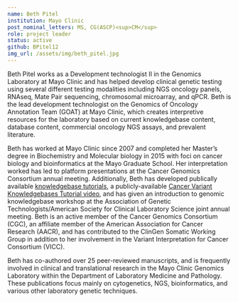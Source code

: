 ```yaml
---
name: Beth Pitel
institution: Mayo Clinic
post_nominal_letters: MS, CG(ASCP)<sup>CM</sup>
role: project leader
status: active
github: BPitel12
img_url: /assets/img/beth_pitel.jpg
---
```

Beth Pitel works as a Development technologist II in the Genomics Laboratory at Mayo Clinic and has helped develop clinical genetic testing using several different testing modalities including NGS oncology panels, RNAseq, Mate Pair sequencing, chromosomal microarray, and qPCR.  Beth is the lead development technologist on the Genomics of Oncology Annotation Team (GOAT) at Mayo Clinic, which creates interpretive resources for the laboratory based on current knowledgebase content, database content, commercial oncology NGS assays, and prevalent literature. 

Beth has worked at Mayo Clinic since 2007 and completed her Master’s degree in Biochemistry and Molecular biology in 2015 with foci on cancer biology and bioinformatics at the Mayo Graduate School.  Her interpretation worked has led to platform presentations at the Cancer Genomics Consortium annual meeting.  Additionally, Beth has developed publically available [knowledgebase tutorials](https://cancervariants.org/resources/), a publicly-available [Cancer Variant Knowledgebases Tutorial video](https://www.youtube.com/watch?v=4dBh1Qkp8os), and has given an introduction to genomic knowledgebase workshop at the Association of Genetic Technologists/American Society for Clinical Laboratory Science joint annual meeting. Beth is an active member of the Cancer Genomics Consortium (CGC), an affiliate member of the American Association for Cancer Research (AACR), and has contributed to the ClinGen Somatic Working Group in addition to her involvement in the Variant Interpretation for Cancer Consortium (VICC).

Beth has co-authored over 25 peer-reviewed manuscripts, and is frequently involved in clinical and translational research in the Mayo Clinic Genomics Laboratory within the Department of Laboratory Medicine and Pathology. These publications focus mainly on cytogenetics, NGS, bioinformatics, and various other laboratory genetic techniques.